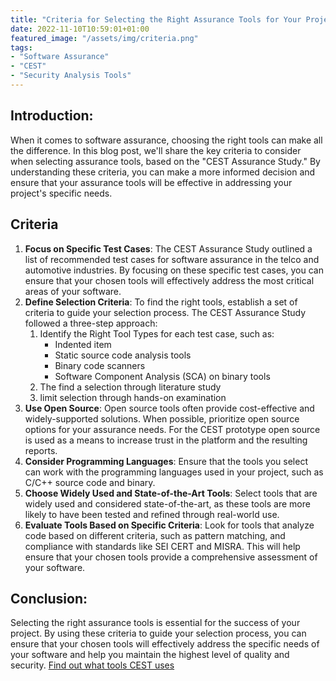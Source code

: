 ```yaml
---
title: "Criteria for Selecting the Right Assurance Tools for Your Project"
date: 2022-11-10T10:59:01+01:00
featured_image: "/assets/img/criteria.png"
tags: 
- "Software Assurance"
- "CEST"
- "Security Analysis Tools"
---
```

## Introduction:
When it comes to software assurance, choosing the right tools can make all the difference. In this blog post, we'll share the key criteria to consider when selecting assurance tools, based on the "CEST Assurance Study." By understanding these criteria, you can make a more informed decision and ensure that your assurance tools will be effective in addressing your project's specific needs.

## Criteria
1. **Focus on Specific Test Cases**:
  The CEST Assurance Study outlined a list of recommended test cases for software assurance in the telco and automotive industries. By focusing on these specific test cases, you can ensure that your chosen tools will effectively address the most critical areas of your software.
2. **Define Selection Criteria**: To find the right tools, establish a set of criteria to guide your selection process. The CEST Assurance Study followed a three-step approach:
    1. Identify the Right Tool Types for each test case, such as:
        - Indented item
        - Static source code analysis tools
        - Binary code scanners
        - Software Component Analysis (SCA) on binary tools
    2. The find a selection through literature study
    3. limit selection through hands-on examination
3. **Use Open Source**: Open source tools often provide cost-effective and widely-supported solutions. When possible, prioritize open source options for your assurance needs. For the CEST prototype open source is used as a means to increase trust in the platform and the resulting reports.
4. **Consider Programming Languages**: Ensure that the tools you select can work with the programming languages used in your project, such as C/C++ source code and binary.
5. **Choose Widely Used and State-of-the-Art Tools**: Select tools that are widely used and considered state-of-the-art, as these tools are more likely to have been tested and refined through real-world use.
6. **Evaluate Tools Based on Specific Criteria**: Look for tools that analyze code based on different criteria, such as pattern matching, and compliance with standards like SEI CERT and MISRA. This will help ensure that your chosen tools provide a comprehensive assessment of your software.

## Conclusion:
Selecting the right assurance tools is essential for the success of your project. By using these criteria to guide your selection process, you can ensure that your chosen tools will effectively address the specific needs of your software and help you maintain the highest level of quality and security. [Find out what tools CEST uses](/articles/article3/)
